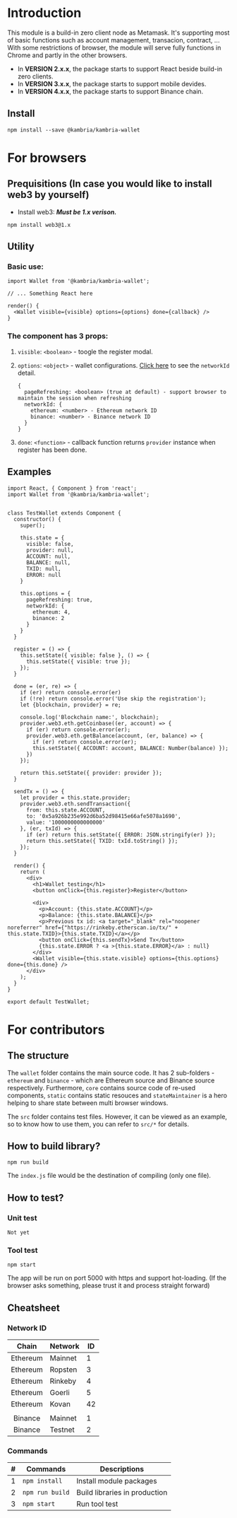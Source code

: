 # Introduction

This module is a build-in zero client node as Metamask. It's supporting most of basic functions 
such as account management, transacion, contract, ...  With some restrictions of browser, the module will serve fully functions in Chrome and partly in the other browsers.

* In **VERSION 2.x.x**, the package starts to support React beside build-in zero clients.
* In **VERSION 3.x.x**, the package starts to support mobile devides.
* In **VERSION 4.x.x**, the package starts to support Binance chain.

## Install

```
npm install --save @kambria/kambria-wallet
```

# For browsers

## Prequisitions (In case you would like to install web3 by yourself)

* Install web3: ***Must be 1.x verison.***

```
npm install web3@1.x
```

## Utility

### Basic use:

```
import Wallet from '@kambria/kambria-wallet';

// ... Something React here

render() {
  <Wallet visible={visible} options={options} done={callback} />
}
```

### The component has 3 props:


1. `visible`: `<boolean>` - toogle the register modal.

2. `options`: `<object>` - wallet configurations. [Click here](#cheatsheet) to see the `networkId` detail.
   ```
   {
     pageRefreshing: <boolean> (true at default) - support browser to maintain the session when refreshing
     networkId: {
       ethereum: <number> - Ethereum network ID
       binance: <number> - Binance network ID
     }
   }
   ```

3. `done`: `<function>` - callback function returns `provider` instance when register has been done.

## Examples

```
import React, { Component } from 'react';
import Wallet from '@kambria/kambria-wallet';


class TestWallet extends Component {
  constructor() {
    super();

    this.state = {
      visible: false,
      provider: null,
      ACCOUNT: null,
      BALANCE: null,
      TXID: null,
      ERROR: null
    }

    this.options = {
      pageRefreshing: true,
      networkId: {
        ethereum: 4,
        binance: 2
      }
    }
  }

  register = () => {
    this.setState({ visible: false }, () => {
      this.setState({ visible: true });
    });
  }

  done = (er, re) => {
    if (er) return console.error(er)
    if (!re) return console.error('Use skip the registration');
    let {blockchain, provider} = re;

    console.log('Blockchain name:', blockchain);
    provider.web3.eth.getCoinbase((er, account) => {
      if (er) return console.error(er);
      provider.web3.eth.getBalance(account, (er, balance) => {
        if (er) return console.error(er);
        this.setState({ ACCOUNT: account, BALANCE: Number(balance) });
      })
    });

    return this.setState({ provider: provider });
  }

  sendTx = () => {
    let provider = this.state.provider;
    provider.web3.eth.sendTransaction({
      from: this.state.ACCOUNT,
      to: '0x5a926b235e992d6ba52d98415e66afe5078a1690',
      value: '1000000000000000'
    }, (er, txId) => {
      if (er) return this.setState({ ERROR: JSON.stringify(er) });
      return this.setState({ TXID: txId.toString() });
    });
  }

  render() {
    return (
      <div>
        <h1>Wallet testing</h1>
        <button onClick={this.register}>Register</button>

        <div>
          <p>Account: {this.state.ACCOUNT}</p>
          <p>Balance: {this.state.BALANCE}</p>
          <p>Previous tx id: <a target="_blank" rel="noopener noreferrer" href={"https://rinkeby.etherscan.io/tx/" + this.state.TXID}>{this.state.TXID}</a></p>
          <button onClick={this.sendTx}>Send Tx</button>
          {this.state.ERROR ? <a >{this.state.ERROR}</a> : null}
        </div>
        <Wallet visible={this.state.visible} options={this.options} done={this.done} />
      </div>
    );
  }
}

export default TestWallet;
```

# For contributors

## The structure

The `wallet` folder contains the main source code. It has 2 sub-folders - `ethereum` and `binance` - which are Ethereum source and Binance source respectively. Furthermore, `core` contains source code of re-used components, `static` contains static resouces and `stateMaintainer` is a hero helping to share state between multi browser windows.

The `src` folder contains test files. However, it can be viewed as an example, so
to know how to use them, you can refer to `src/*` for details.

## How to build library?

```
npm run build
```

The `index.js` file would be the destination of compiling (only one file).

## How to test?

### Unit test

```
Not yet
```

### Tool test

```
npm start
```

The app will be run on port 5000 with https and support hot-loading. (If the browser asks something, please trust it and process straight forward)


## Cheatsheet

### Network ID

| Chain | Network | ID |
| :-: | - | - |
| Ethereum | Mainnet | 1 |
| Ethereum | Ropsten | 3 |
| Ethereum | Rinkeby | 4 |
| Ethereum | Goerli  | 5 |
| Ethereum | Kovan   | 42 |
||
| Binance | Mainnet  | 1 |
| Binance | Testnet  | 2 |

### Commands

| # | Commands | Descriptions |
| :-: | - | - |
| 1 | `npm install` | Install module packages |
| 2 | `npm run build` | Build libraries in production|
| 3 | `npm start` | Run tool test |